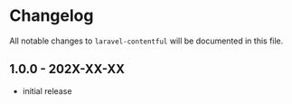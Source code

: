 # Changelog

All notable changes to `laravel-contentful` will be documented in this file.

## 1.0.0 - 202X-XX-XX

- initial release
